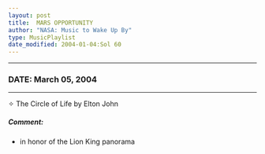 ```yaml
---
layout: post
title:  MARS OPPORTUNITY
author: "NASA: Music to Wake Up By"
type: MusicPlaylist
date_modified: 2004-01-04:Sol 60
---
```


----
### DATE: March 05, 2004
----
✧ The Circle of Life by Elton John

##### Comment:
*  in honor of the Lion King panorama
